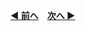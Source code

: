 **[◀ 前へ](https://github.com/CyberAgentAILab/model-acceleration-tutorial/tree/01_welcome?tab=readme-ov-file#1-1-%E3%81%93%E3%81%AE%E3%83%81%E3%83%A5%E3%83%BC%E3%83%88%E3%83%AA%E3%82%A2%E3%83%AB%E3%81%AE%E7%9B%AE%E7%9A%84)**　**[次へ ▶](https://github.com/CyberAgentAILab/model-acceleration-tutorial/tree/01_welcome?tab=readme-ov-file#1-1-%E3%81%93%E3%81%AE%E3%83%81%E3%83%A5%E3%83%BC%E3%83%88%E3%83%AA%E3%82%A2%E3%83%AB%E3%81%AE%E7%9B%AE%E7%9A%84)** 

